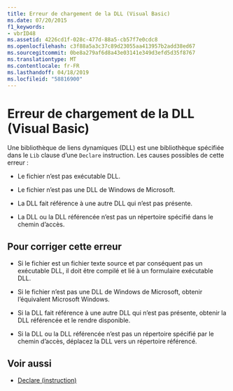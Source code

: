 ```yaml
---
title: Erreur de chargement de la DLL (Visual Basic)
ms.date: 07/20/2015
f1_keywords:
- vbrID48
ms.assetid: 4226cd1f-028c-477d-88a5-cb57f7e0cdc8
ms.openlocfilehash: c3f88a5a3c37c89d23055aa413957b2add38ed67
ms.sourcegitcommit: 0be8a279af6d8a43e03141e349d3efd5d35f8767
ms.translationtype: MT
ms.contentlocale: fr-FR
ms.lasthandoff: 04/18/2019
ms.locfileid: "58816900"
---
```

# <a name="error-in-loading-dll-visual-basic"></a>Erreur de chargement de la DLL (Visual Basic)
Une bibliothèque de liens dynamiques (DLL) est une bibliothèque spécifiée dans le `Lib` clause d’une `Declare` instruction. Les causes possibles de cette erreur :  
  
-   Le fichier n’est pas exécutable DLL.  
  
-   Le fichier n’est pas une DLL de Windows de Microsoft.  
  
-   La DLL fait référence à une autre DLL qui n’est pas présente.  
  
-   La DLL ou la DLL référencée n’est pas un répertoire spécifié dans le chemin d’accès.  
  
## <a name="to-correct-this-error"></a>Pour corriger cette erreur  
  
-   Si le fichier est un fichier texte source et par conséquent pas un exécutable DLL, il doit être compilé et lié à un formulaire exécutable DLL.  
  
-   Si le fichier n’est pas une DLL de Windows de Microsoft, obtenir l’équivalent Microsoft Windows.  
  
-   Si la DLL fait référence à une autre DLL qui n’est pas présente, obtenir la DLL référencée et le rendre disponible.  
  
-   Si la DLL ou la DLL référencée n’est pas un répertoire spécifié par le chemin d’accès, déplacez la DLL vers un répertoire référencé.  
  
## <a name="see-also"></a>Voir aussi

- [Declare (instruction)](../../../visual-basic/language-reference/statements/declare-statement.md)
